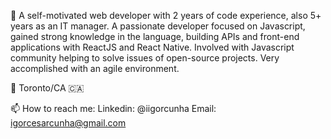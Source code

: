 👋  A self-motivated web developer with 2 years of code experience, also 5+ years as an IT manager. A passionate developer focused on
    Javascript, gained strong knowledge in the language, building APIs and front-end applications with ReactJS and React Native.
    Involved with Javascript community helping to solve issues of open-source projects. Very accomplished with an agile environment.
    
📍  Toronto/CA 🇨🇦

📫  How to reach me:
    Linkedin: @iigorcunha
    Email: igorcesarcunha@gmail.com

